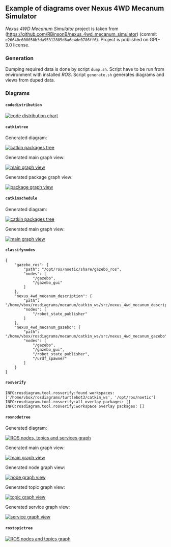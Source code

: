 ## Example of diagrams over Nexus 4WD Mecanum Simulator

*Nexus 4WD Mecanum Simulator* project is taken from (https://github.com/RBinsonB/nexus_4wd_mecanum_simulator) (commit `e26640c600050b3da95312885d6a6e4de0786ff6`).
Project is published on GPL-3.0 license.



### Generation

Dumping required data is done by script `dump.sh`. Script have to be run from environment with installed *ROS*.
Script `generate.sh` generates diagrams and views from duped data.



### Diagrams

#### `codedistribution`

[![code distribution chart](out/codedistribution-small.png "code distribution chart")](out/codedistribution.png)


#### `catkintree`

Generated diagram:

[![catkin packages tree](out/catkintree/full_graph-small.png "catkin packages tree")](out/catkintree/full_graph.png)

Generated main graph view:

[![main graph view](out/catkintree/main-page-small.png "main graph view")](out/catkintree/main-page.png)

Generated package graph view:

[![package graph view](out/catkintree/node-page-small.png "package graph view")](out/catkintree/node-page.png)


#### `catkinschedule`

Generated diagram:

[![catkin packages tree](out/catkinschedule/schedule-small.png "catkin packages tree")](out/catkinschedule/schedule.png)

Generated main graph view:

[![main graph view](out/catkinschedule/main-page-small.png "main graph view")](out/catkinschedule/main-page.png)


#### `classifynodes`

```
{
    "gazebo_ros": {
        "path": "/opt/ros/noetic/share/gazebo_ros",
        "nodes": [
            "/gazebo",
            "/gazebo_gui"
        ]
    },
    "nexus_4wd_mecanum_description": {
        "path": "/home/vbox/rosdiagrams/mecanum/catkin_ws/src/nexus_4wd_mecanum_description",
        "nodes": [
            "/robot_state_publisher"
        ]
    },
    "nexus_4wd_mecanum_gazebo": {
        "path": "/home/vbox/rosdiagrams/mecanum/catkin_ws/src/nexus_4wd_mecanum_gazebo",
        "nodes": [
            "/gazebo",
            "/gazebo_gui",
            "/robot_state_publisher",
            "/urdf_spawner"
        ]
    }
}

```


#### `rosverify`

```
INFO:rosdiagram.tool.rosverify:found workspaces: ['/home/vbox/rosdiagrams/turtlebot3/catkin_ws', '/opt/ros/noetic']
INFO:rosdiagram.tool.rosverify:all overlay packages: []
INFO:rosdiagram.tool.rosverify:workspace overlay packages: []

```


#### `rosnodetree`

Generated diagram:

[![ROS nodes, topics and services graph](out/nodetree/full_graph-small.png "ROS nodes, topics and services graph")](out/nodetree/full_graph.png)

Generated main graph view:

[![main graph view](out/nodetree/main-page-small.png "main graph view")](out/nodetree/main-page.png)

Generated node graph view:

[![node graph view](out/nodetree/node-page-small.png "node graph view")](out/nodetree/node-page.png)

Generated topic graph view:

[![topic graph view](out/nodetree/topic-page-small.png "topic graph view")](out/nodetree/topic-page.png)

Generated service graph view:

[![service graph view](out/nodetree/service-page-small.png "service graph view")](out/nodetree/service-page.png)


#### `rostopictree`

[![ROS nodes and topics graph](out/topictree/graph-small.png "ROS nodes and topics graph")](out/topictree/graph.png)
